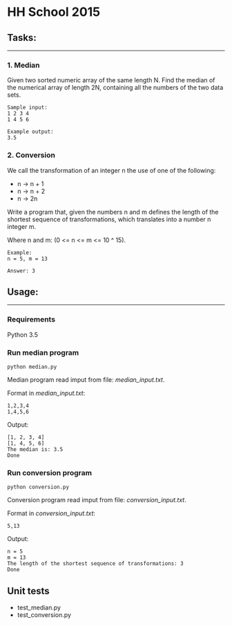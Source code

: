 # HH School 2015

## Tasks:
---
### 1. Median
Given two sorted numeric array of the same length N. Find the median of the numerical array of length 2N, containing all the numbers of the two data sets. 

```
Sample input: 
1 2 3 4 
1 4 5 6 

Example output: 
3.5 
```

### 2. Conversion
We call the transformation of an integer n the use of one of the following: 

* n -> n + 1 
* n -> n + 2 
* n -> 2n 

Write a program that, given the numbers n and m defines the length of the shortest sequence of transformations, which translates into a number n integer m.

Where n and m: (0 <= n <= m <= 10 ^ 15). 

```
Example: 
n = 5, m = 13 

Answer: 3
```

## Usage:
---
### Requirements
Python 3.5

### Run median program
```
python median.py
```

Median program read imput from file: *median_input.txt*.

Format in *median_input.txt*:

```
1,2,3,4
1,4,5,6
```

Output:

```
[1, 2, 3, 4]
[1, 4, 5, 6]
The median is: 3.5
Done
```


### Run conversion program
```
python conversion.py
```

Conversion program read imput from file: *conversion_input.txt*.

Format in *conversion_input.txt*:
```
5,13
```

Output:
```
n = 5
m = 13
The length of the shortest sequence of transformations: 3
Done
```

## Unit tests
* test_median.py
* test_conversion.py

